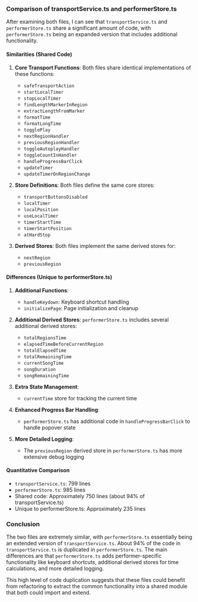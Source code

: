 ### Comparison of transportService.ts and performerStore.ts

After examining both files, I can see that `transportService.ts` and `performerStore.ts` share a significant amount of code, with `performerStore.ts` being an expanded version that includes additional functionality.

#### Similarities (Shared Code)

1. **Core Transport Functions**: Both files share identical implementations of these functions:
    - `safeTransportAction`
    - `startLocalTimer`
    - `stopLocalTimer`
    - `findLengthMarkerInRegion`
    - `extractLengthFromMarker`
    - `formatTime`
    - `formatLongTime`
    - `togglePlay`
    - `nextRegionHandler`
    - `previousRegionHandler`
    - `toggleAutoplayHandler`
    - `toggleCountInHandler`
    - `handleProgressBarClick`
    - `updateTimer`
    - `updateTimerOnRegionChange`

2. **Store Definitions**: Both files define the same core stores:
    - `transportButtonsDisabled`
    - `localTimer`
    - `localPosition`
    - `useLocalTimer`
    - `timerStartTime`
    - `timerStartPosition`
    - `atHardStop`

3. **Derived Stores**: Both files implement the same derived stores for:
    - `nextRegion`
    - `previousRegion`

#### Differences (Unique to performerStore.ts)

1. **Additional Functions**:
    - `handleKeydown`: Keyboard shortcut handling
    - `initializePage`: Page initialization and cleanup

2. **Additional Derived Stores**: `performerStore.ts` includes several additional derived stores:
    - `totalRegionsTime`
    - `elapsedTimeBeforeCurrentRegion`
    - `totalElapsedTime`
    - `totalRemainingTime`
    - `currentSongTime`
    - `songDuration`
    - `songRemainingTime`

3. **Extra State Management**:
    - `currentTime` store for tracking the current time

4. **Enhanced Progress Bar Handling**:
    - `performerStore.ts` has additional code in `handleProgressBarClick` to handle popover state

5. **More Detailed Logging**:
    - The `previousRegion` derived store in `performerStore.ts` has more extensive debug logging

#### Quantitative Comparison

- `transportService.ts`: 799 lines
- `performerStore.ts`: 985 lines
- Shared code: Approximately 750 lines (about 94% of transportService.ts)
- Unique to performerStore.ts: Approximately 235 lines

### Conclusion

The two files are extremely similar, with `performerStore.ts` essentially being an extended version of `transportService.ts`. About 94% of the code in `transportService.ts` is duplicated in `performerStore.ts`. The main differences are that `performerStore.ts` adds performer-specific functionality like keyboard shortcuts, additional derived stores for time calculations, and more detailed logging.

This high level of code duplication suggests that these files could benefit from refactoring to extract the common functionality into a shared module that both could import and extend.